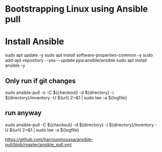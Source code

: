 # Bootstrapping Linux using Ansible pull

# Install Ansible
sudo apt update -y
sudo apt install software-properties-common -y
sudo add-apt-repository --yes --update ppa:ansible/ansible
sudo apt install ansible -y

## Only run if git changes
sudo ansible-pull -o -C ${checkout} -d ${directory} -i ${directory}/inventory -U ${url} 2>&1 | sudo tee -a ${logfile}

## run anyway
sudo ansible-pull -C ${checkout} -d ${directory} -i ${directory}/inventory -U ${url} 2>&1 | sudo tee -a ${logfile}


https://github.com/harrounmoussa/ansible-pull/blob/master/ansible_pull.yml